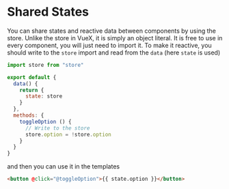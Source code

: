 # Shared States

You can share states and reactive data between components by using the store.
Unlike the store in VueX, it is simply an object literal. It is free to use in every component, you will just need to import it. To make it reactive, you should write to the `store` import and read from the `data` (here `state` is used)

```javascript
import store from "store"

export default {
  data() {
    return {
      state: store
    }
  },
  methods: {
    toggleOption () {
      // Write to the store
      store.option = !store.option
    }
  }
}
```

and then you can use it in the templates

```html
<button @click="@toggleOption">{{ state.option }}</button>
```
